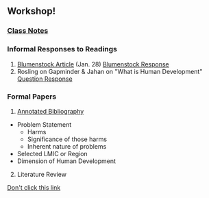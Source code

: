 ## Workshop!

### [Class Notes](https://chase4eck.github.io/workshop-/Class_Notes)

### Informal Responses to Readings

1. [Blumenstock Article](https://www.nature.com/magazine-assets/d41586-018-06215-5/d41586-018-06215-5.pdf) (Jan. 28) [Blumenstock Response](https://chase4eck.github.io/workshop-/blumenstock)
2. Rosling on Gapminder & Jahan on "What is Human Development" [Question Response](https://chase4eck.github.io/workshop-/rosling_jahan)


### Formal Papers

1. [Annotated Bibliography](https://chase4eck.github.io/workshop-/annotated_bib)
- Problem Statement
  - Harms
  - Significance of those harms
  - Inherent nature of problems
- Selected LMIC or Region
- Dimension of Human Development


2. Literature Review



[Don't click this link](https://www.youtube.com/watch?v=dQw4w9WgXcQ)
